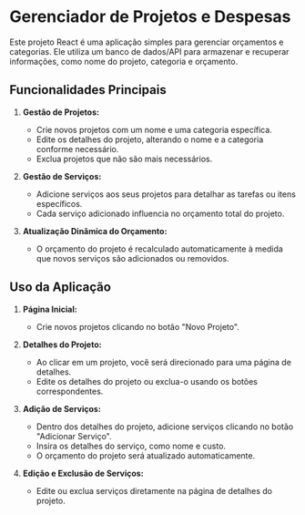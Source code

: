 # Gerenciador de Projetos e Despesas

Este projeto React é uma aplicação simples para gerenciar orçamentos e categorias. Ele utiliza um banco de dados/API para armazenar e recuperar informações, como nome do projeto, categoria e orçamento.

## Funcionalidades Principais

1. **Gestão de Projetos:**
   - Crie novos projetos com um nome e uma categoria específica.
   - Edite os detalhes do projeto, alterando o nome e a categoria conforme necessário.
   - Exclua projetos que não são mais necessários.

2. **Gestão de Serviços:**
   - Adicione serviços aos seus projetos para detalhar as tarefas ou itens específicos.
   - Cada serviço adicionado influencia no orçamento total do projeto.

3. **Atualização Dinâmica do Orçamento:**
   - O orçamento do projeto é recalculado automaticamente à medida que novos serviços são adicionados ou removidos.

## Uso da Aplicação

1. **Página Inicial:**
   - Crie novos projetos clicando no botão "Novo Projeto".

2. **Detalhes do Projeto:**
   - Ao clicar em um projeto, você será direcionado para uma página de detalhes.
   - Edite os detalhes do projeto ou exclua-o usando os botões correspondentes.

3. **Adição de Serviços:**
   - Dentro dos detalhes do projeto, adicione serviços clicando no botão "Adicionar Serviço".
   - Insira os detalhes do serviço, como nome e custo.
   - O orçamento do projeto será atualizado automaticamente.

4. **Edição e Exclusão de Serviços:**
   - Edite ou exclua serviços diretamente na página de detalhes do projeto.
